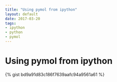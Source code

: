 ```yaml
---
title: "Using pymol from ipython"
layout: default
date: 2017-03-20
tags:
- ipython
- python
- pymol
---
```


# Using pymol from ipython

{% gist bd9a91d83c186f7639aafc94a9561a61 %}
